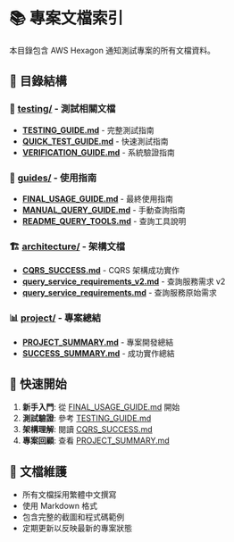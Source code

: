 # 📚 專案文檔索引

本目錄包含 AWS Hexagon 通知測試專案的所有文檔資料。

## 📁 目錄結構

### 🧪 [testing/](./testing/) - 測試相關文檔

- **[TESTING_GUIDE.md](./testing/TESTING_GUIDE.md)** - 完整測試指南
- **[QUICK_TEST_GUIDE.md](./testing/QUICK_TEST_GUIDE.md)** - 快速測試指南
- **[VERIFICATION_GUIDE.md](./testing/VERIFICATION_GUIDE.md)** - 系統驗證指南

### 📖 [guides/](./guides/) - 使用指南

- **[FINAL_USAGE_GUIDE.md](./guides/FINAL_USAGE_GUIDE.md)** - 最終使用指南
- **[MANUAL_QUERY_GUIDE.md](./guides/MANUAL_QUERY_GUIDE.md)** - 手動查詢指南
- **[README_QUERY_TOOLS.md](./guides/README_QUERY_TOOLS.md)** - 查詢工具說明

### 🏗️ [architecture/](./architecture/) - 架構文檔

- **[CQRS_SUCCESS.md](./architecture/CQRS_SUCCESS.md)** - CQRS 架構成功實作
- **[query_service_requirements_v2.md](./architecture/query_service_requirements_v2.md)** - 查詢服務需求 v2
- **[query_service_requirements.md](./architecture/query_service_requirements.md)** - 查詢服務原始需求

### 📊 [project/](./project/) - 專案總結

- **[PROJECT_SUMMARY.md](./project/PROJECT_SUMMARY.md)** - 專案開發總結
- **[SUCCESS_SUMMARY.md](./project/SUCCESS_SUMMARY.md)** - 成功實作總結

## 🚀 快速開始

1. **新手入門**: 從 [FINAL_USAGE_GUIDE.md](./guides/FINAL_USAGE_GUIDE.md) 開始
2. **測試驗證**: 參考 [TESTING_GUIDE.md](./testing/TESTING_GUIDE.md)
3. **架構理解**: 閱讀 [CQRS_SUCCESS.md](./architecture/CQRS_SUCCESS.md)
4. **專案回顧**: 查看 [PROJECT_SUMMARY.md](./project/PROJECT_SUMMARY.md)

## 📝 文檔維護

- 所有文檔採用繁體中文撰寫
- 使用 Markdown 格式
- 包含完整的截圖和程式碼範例
- 定期更新以反映最新的專案狀態
